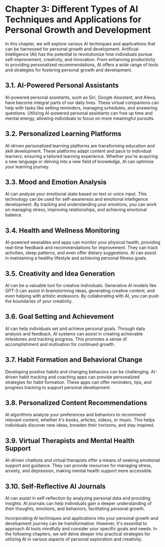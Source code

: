 Chapter 3: Different Types of AI Techniques and Applications for Personal Growth and Development
================================================================================================

In this chapter, we will explore various AI techniques and applications that can be harnessed for personal growth and development. Artificial Intelligence (AI) has the potential to revolutionize how individuals pursue self-improvement, creativity, and innovation. From enhancing productivity to providing personalized recommendations, AI offers a wide range of tools and strategies for fostering personal growth and development.

3.1. AI-Powered Personal Assistants
-----------------------------------

AI-powered personal assistants, such as Siri, Google Assistant, and Alexa, have become integral parts of our daily lives. These virtual companions can help with tasks like setting reminders, managing schedules, and answering questions. Utilizing AI-powered personal assistants can free up time and mental energy, allowing individuals to focus on more meaningful pursuits.

3.2. Personalized Learning Platforms
------------------------------------

AI-driven personalized learning platforms are transforming education and skill development. These platforms adapt content and pace to individual learners, ensuring a tailored learning experience. Whether you're acquiring a new language or delving into a new field of knowledge, AI can optimize your learning journey.

3.3. Mood and Emotion Analysis
------------------------------

AI can analyze your emotional state based on text or voice input. This technology can be used for self-awareness and emotional intelligence development. By tracking and understanding your emotions, you can work on managing stress, improving relationships, and achieving emotional balance.

3.4. Health and Wellness Monitoring
-----------------------------------

AI-powered wearables and apps can monitor your physical health, providing real-time feedback and recommendations for improvement. They can track activities, sleep patterns, and even offer dietary suggestions. AI can assist in maintaining a healthy lifestyle and achieving personal fitness goals.

3.5. Creativity and Idea Generation
-----------------------------------

AI can be a valuable tool for creative individuals. Generative AI models like GPT-3 can assist in brainstorming ideas, generating creative content, and even helping with artistic endeavors. By collaborating with AI, you can push the boundaries of your creativity.

3.6. Goal Setting and Achievement
---------------------------------

AI can help individuals set and achieve personal goals. Through data analysis and feedback, AI systems can assist in creating achievable milestones and tracking progress. This promotes a sense of accomplishment and motivation for continued growth.

3.7. Habit Formation and Behavioral Change
------------------------------------------

Developing positive habits and changing behaviors can be challenging. AI-driven habit tracking and coaching apps can provide personalized strategies for habit formation. These apps can offer reminders, tips, and progress tracking to support personal development.

3.8. Personalized Content Recommendations
-----------------------------------------

AI algorithms analyze your preferences and behaviors to recommend relevant content, whether it's books, articles, videos, or music. This helps individuals discover new ideas, broaden their horizons, and stay inspired.

3.9. Virtual Therapists and Mental Health Support
-------------------------------------------------

AI-driven chatbots and virtual therapists offer a means of seeking emotional support and guidance. They can provide resources for managing stress, anxiety, and depression, making mental health support more accessible.

3.10. Self-Reflective AI Journals
---------------------------------

AI can assist in self-reflection by analyzing personal data and providing insights. AI journals can help individuals gain a deeper understanding of their thoughts, emotions, and behaviors, facilitating personal growth.

Incorporating AI techniques and applications into your personal growth and development journey can be transformative. However, it's essential to approach AI tools mindfully and consider your specific goals and needs. In the following chapters, we will delve deeper into practical strategies for utilizing AI in various aspects of personal exploration and creativity.
